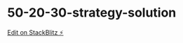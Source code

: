 # 50-20-30-strategy-solution

[Edit on StackBlitz ⚡️](https://stackblitz.com/edit/50-20-30-strategy-solution)